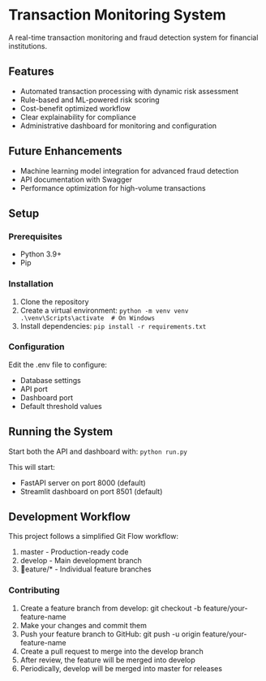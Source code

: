 ﻿# Transaction Monitoring System

A real-time transaction monitoring and fraud detection system for financial institutions.

## Features

- Automated transaction processing with dynamic risk assessment
- Rule-based and ML-powered risk scoring
- Cost-benefit optimized workflow
- Clear explainability for compliance
- Administrative dashboard for monitoring and configuration

## Future Enhancements

- Machine learning model integration for advanced fraud detection
- API documentation with Swagger
- Performance optimization for high-volume transactions

## Setup

### Prerequisites

- Python 3.9+
- Pip

### Installation

1. Clone the repository
2. Create a virtual environment:
`
   python -m venv venv
   .\venv\Scripts\activate  # On Windows
`
3. Install dependencies:
`
   pip install -r requirements.txt
`

### Configuration

Edit the .env file to configure:
- Database settings
- API port
- Dashboard port
- Default threshold values

## Running the System

Start both the API and dashboard with:
`
python run.py
`

This will start:
- FastAPI server on port 8000 (default)
- Streamlit dashboard on port 8501 (default)
## Development Workflow

This project follows a simplified Git Flow workflow:

1. master - Production-ready code
2. develop - Main development branch
3. eature/* - Individual feature branches

### Contributing

1. Create a feature branch from develop: git checkout -b feature/your-feature-name
2. Make your changes and commit them
3. Push your feature branch to GitHub: git push -u origin feature/your-feature-name
4. Create a pull request to merge into the develop branch
5. After review, the feature will be merged into develop
6. Periodically, develop will be merged into master for releases
